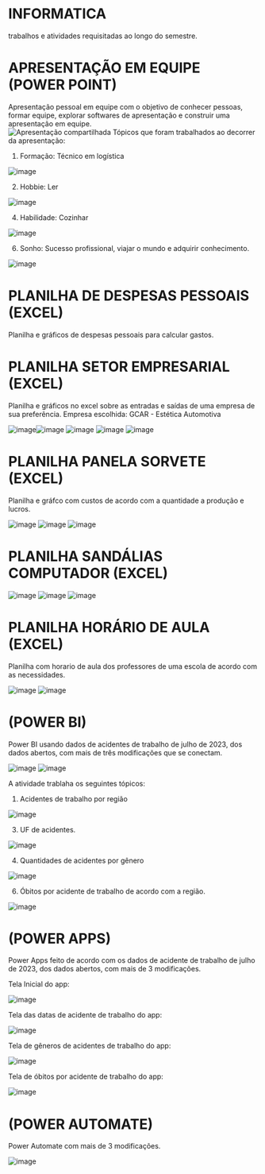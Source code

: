 # INFORMATICA
trabalhos e atividades requisitadas ao longo do semestre. 

# APRESENTAÇÃO EM EQUIPE (POWER POINT)
Apresentação pessoal em equipe com o objetivo de conhecer pessoas, formar equipe, explorar softwares de apresentação e construir uma apresentação em equipe.  
![Apresentação compartilhada](https://github.com/wzlarissa/INFORMATICA1/assets/162644401/163ee522-a7cc-4ba1-851d-b705a077c8d9)
Tópicos que foram trabalhados ao decorrer da apresentação: 
 1. Formação: Técnico em logística
    
![image](https://github.com/wzlarissa/INFORMATICA1/assets/162644401/702eff27-6eca-4734-8b3c-2a00bd786166)

 2. Hobbie: Ler
    
![image](https://github.com/wzlarissa/INFORMATICA1/assets/162644401/68579bcf-1362-47ae-b936-7ea70d8d4173)

 4. Habilidade: Cozinhar

![image](https://github.com/wzlarissa/INFORMATICA1/assets/162644401/c72e52eb-f909-43c9-9424-5d2530ded994)


 6. Sonho: Sucesso profissional, viajar o mundo e adquirir conhecimento.

![image](https://github.com/wzlarissa/INFORMATICA1/assets/162644401/872e39a1-b613-401e-a164-d35800ab9003)
 
# PLANILHA DE DESPESAS PESSOAIS (EXCEL)
Planilha e gráficos de despesas pessoais para calcular gastos. 

# PLANILHA SETOR EMPRESARIAL (EXCEL)
Planilha e gráficos no excel sobre as entradas e saídas de uma empresa de sua preferência. 
Empresa escolhida: GCAR - Estética Automotiva

![image](https://github.com/wzlarissa/INFORMATICA1/assets/162644401/c459a001-8add-4d28-887b-ab8acfc29db9)![image](https://github.com/wzlarissa/INFORMATICA1/assets/162644401/585480b3-b0cf-4f94-b971-834b9199c3dc) ![image](https://github.com/wzlarissa/INFORMATICA1/assets/162644401/b7c2ec1b-1eef-4c28-8e26-842fc30c60f4)
![image](https://github.com/wzlarissa/INFORMATICA1/assets/162644401/84675b39-000f-485b-8cc7-74b060860119)
![image](https://github.com/wzlarissa/INFORMATICA1/assets/162644401/62280d3c-fb58-4ea2-9bc1-0e98a14c57f5)

# PLANILHA PANELA SORVETE (EXCEL)
Planilha e gráfco com custos de acordo com a quantidade a produção e lucros. 

![image](https://github.com/wzlarissa/INFORMATICA1/assets/162644401/d1faf501-7f32-426a-b9f8-45d9bd491a88)
![image](https://github.com/wzlarissa/INFORMATICA1/assets/162644401/d5ad4f1e-0905-4ee5-a325-36d3b911e174)
![image](https://github.com/wzlarissa/INFORMATICA1/assets/162644401/6540535c-b57c-4017-85c5-271fff47e72e)

# PLANILHA SANDÁLIAS COMPUTADOR (EXCEL) 

![image](https://github.com/wzlarissa/INFORMATICA1/assets/162644401/a7542f05-653f-41d1-9806-178a82ebf33b)
![image](https://github.com/wzlarissa/INFORMATICA1/assets/162644401/3c59fed2-4566-4b8c-ab39-ecb940b0f7ac)
![image](https://github.com/wzlarissa/INFORMATICA1/assets/162644401/0e5e5685-a747-4220-9aa0-2ac0bf414684)

# PLANILHA HORÁRIO DE AULA (EXCEL) 
Planilha com horario de aula dos professores de uma escola de acordo com as necessidades. 

![image](https://github.com/wzlarissa/INFORMATICA1/assets/162644401/0557f093-cc49-484f-926f-ee3f55d70676)
![image](https://github.com/wzlarissa/INFORMATICA1/assets/162644401/33dd7019-215d-4761-b4ba-f231163bb9ed) 

# (POWER BI)
Power BI usando dados de acidentes de trabalho de julho de 2023, dos dados abertos, com mais de três modificações que se conectam.

![image](https://github.com/wzlarissa/INFORMATICA1/assets/162644401/1cff075b-c949-427a-b7d5-b79161869067)
![image](https://github.com/wzlarissa/INFORMATICA1/assets/162644401/0e1efdc7-761d-459b-b9c2-36b06628bfad)


A atividade trablaha os seguintes tópicos: 
 1. Acidentes de trabalho por região

![image](https://github.com/wzlarissa/INFORMATICA1/assets/162644401/a481d104-6919-47e1-80fe-520693b5b68f)

   
 3. UF de acidentes.

![image](https://github.com/wzlarissa/INFORMATICA1/assets/162644401/9cb2825d-e574-4b16-9ddc-1a3a2d310364)
  
 4. Quantidades de acidentes por gênero

![image](https://github.com/wzlarissa/INFORMATICA1/assets/162644401/ee47729a-59d6-4b97-98f7-a0af318aff74)

   
 6. Óbitos por acidente de trabalho de acordo com a região. 

![image](https://github.com/wzlarissa/INFORMATICA1/assets/162644401/7448394b-2f66-495c-b14a-3217a1d6c302)


# (POWER APPS)
Power Apps feito de acordo com os dados de acidente de trabalho de julho de 2023, dos dados abertos, com mais de 3 modificações. 

Tela Inicial do app: 

![image](https://github.com/wzlarissa/INFORMATICA1/assets/162644401/4267928e-6b5a-4792-b4cb-7ec589ee64dc)

Tela das datas de acidente de trabalho do app: 

![image](https://github.com/wzlarissa/INFORMATICA1/assets/162644401/462d7844-7618-42a2-b490-83b5bd3bd655)

Tela de gêneros de acidentes de trabalho do app: 

![image](https://github.com/wzlarissa/INFORMATICA1/assets/162644401/e684fb5d-9eef-4c64-80ed-85f02726b527)

Tela de óbitos por acidente de trabalho do app:

![image](https://github.com/wzlarissa/INFORMATICA1/assets/162644401/1a7bda33-0577-4b28-8c40-dcdaf36e0bc5)



# (POWER AUTOMATE)
Power Automate com mais de 3 modificações. 

![image](https://github.com/wzlarissa/INFORMATICA1/assets/162644401/202776a9-b428-4b54-90ae-482262747523)



